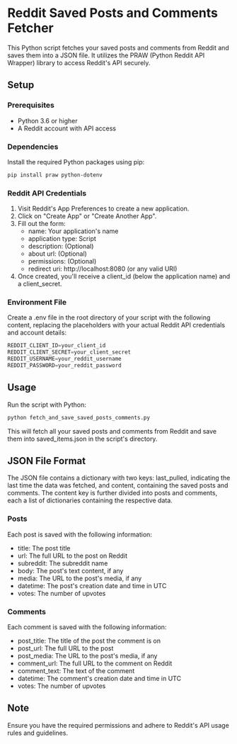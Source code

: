 # Reddit Saved Posts and Comments Fetcher

This Python script fetches your saved posts and comments from Reddit and saves them into a JSON file. It utilizes the PRAW (Python Reddit API Wrapper) library to access Reddit's API securely.

## Setup

### Prerequisites

- Python 3.6 or higher
- A Reddit account with API access

### Dependencies

Install the required Python packages using pip:

```bash
pip install praw python-dotenv
```

### Reddit API Credentials
    
1. Visit Reddit's App Preferences to create a new application.
2. Click on "Create App" or "Create Another App".
3. Fill out the form:
    - name: Your application's name
    - application type: Script
    - description: (Optional)
    - about url: (Optional)
    - permissions: (Optional)
    - redirect uri: http://localhost:8080 (or any valid URI)
4. Once created, you'll receive a client_id (below the application name) and a client_secret.

### Environment File

Create a .env file in the root directory of your script with the following content, replacing the placeholders with your actual Reddit API credentials and account details:

```js
REDDIT_CLIENT_ID=your_client_id
REDDIT_CLIENT_SECRET=your_client_secret
REDDIT_USERNAME=your_reddit_username
REDDIT_PASSWORD=your_reddit_password
```

## Usage

Run the script with Python:
```bash
python fetch_and_save_saved_posts_comments.py
```

This will fetch all your saved posts and comments from Reddit and save them into saved_items.json in the script's directory.

## JSON File Format

The JSON file contains a dictionary with two keys: last_pulled, indicating the last time the data was fetched, and content, containing the saved posts and comments. The content key is further divided into posts and comments, each a list of dictionaries containing the respective data.

### Posts

Each post is saved with the following information:

- title: The post title
- url: The full URL to the post on Reddit
- subreddit: The subreddit name
- body: The post's text content, if any
- media: The URL to the post's media, if any
- datetime: The post's creation date and time in UTC
- votes: The number of upvotes

### Comments

Each comment is saved with the following information:

- post_title: The title of the post the comment is on
- post_url: The full URL to the post
- post_media: The URL to the post's media, if any
- comment_url: The full URL to the comment on Reddit
- comment_text: The text of the comment
- datetime: The comment's creation date and time in UTC
- votes: The number of upvotes

## Note

Ensure you have the required permissions and adhere to Reddit's API usage rules and guidelines.